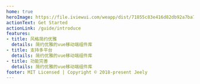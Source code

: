 ```yaml
---
home: true
heroImage: https://file.iviewui.com/weapp/dist/71855c83e416d82db92a7ba7ebc65122.png
actionText: Get Started
actionLink: /guide/introduce
features:
- title: 风格简约优雅
  details: 简约优雅的vue移动端组件库
- title: 支持多平台
  details: 简约优雅的vue移动端组件库
- title: 功能完善
  details: 简约优雅的vue移动端组件库
footer: MIT Licensed | Copyright © 2018-present Jeely
---
```

